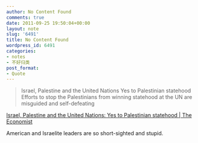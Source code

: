 ```yaml
---
author: No Content Found
comments: true
date: 2011-09-25 19:50:04+00:00
layout: note
slug: '6491'
title: No Content Found
wordpress_id: 6491
categories:
- notes
- 不好归类
post_format:
- Quote
---
```


<blockquote>Israel, Palestine and the United Nations
Yes to Palestinian statehood
Efforts to stop the Palestinians from winning statehood at the UN are misguided and self-defeating</blockquote>

[Israel, Palestine and the United Nations: Yes to Palestinian statehood | The Economist](http://www.economist.com/node/21530117)





American and Israelite leaders are so short-sighted and stupid.

